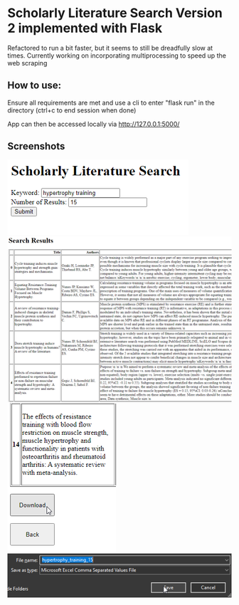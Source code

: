 # Scholarly Literature Search Version 2 implemented with Flask
Refactored to run a bit faster, but it seems to still be dreadfully slow at times. Currently working on incorporating multiprocessing to speed up the web scraping
## How to use:
Ensure all requirements are met and use a cli to enter "flask run" in the directory (ctrl+c to end session when done)

App can then be accessed locally via http://127.0.0.1:5000/
## Screenshots
![initial input](../screenshots/fl1.png)
![results](../screenshots/fl2.png)
![options](../screenshots/fl3.png)
![download](../screenshots/fl4.png)
